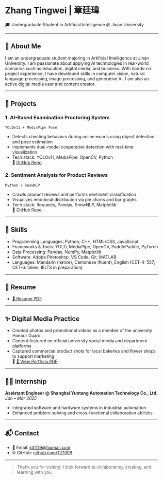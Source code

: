 # Zhang Tingwei | 章廷瑋

🎓 Undergraduate Student in Artificial Intelligence @ Jinan University  

---

## 👋 About Me

I am an undergraduate student majoring in Artificial Intelligence at Jinan University. I am passionate about applying AI technologies in real-world scenarios such as education, digital media, and business. With hands-on project experience, I have developed skills in computer vision, natural language processing, image processing, and generative AI. I am also an active digital media user and content creator.

---

## 💼 Projects

### 1. AI-Based Examination Proctoring System  
`YOLOv11 + MediaPipe Pose`  
- Detects cheating behaviors during online exams using object detection and pose estimation  
- Implements dual-model cooperative detection with real-time visualization  
- Tech stack: YOLOv11, MediaPipe, OpenCV, Python  
🔗 [GitHub Repo](https://github.com/TZ1009/ai-proctoring-system)

### 2. Sentiment Analysis for Product Reviews  
`Python + SnowNLP`  
- Crawls product reviews and performs sentiment classification  
- Visualizes emotional distribution via pie charts and bar graphs  
- Tech stack: Requests, Pandas, SnowNLP, Matplotlib  
🔗 [GitHub Repo](https://github.com/TZ1009/sentiment-analysis)

---

## 🧪 Skills

- Programming Languages: Python, C++, HTML/CSS, JavaScript  
- Frameworks & Tools: YOLO, MediaPipe, OpenCV, PaddlePaddle, PyTorch  
- Data Processing: Pandas, NumPy, Matplotlib  
- Software: Adobe Photoshop, VS Code, Git, MATLAB  
- Languages: Mandarin (native), Cantonese (fluent), English (CET-4: 557; CET-6: taken, IELTS in preparation)

---

## 📄 Resume
 
- [📄 Resume PDF](./cv.pdf)

---

## ✨ Digital Media Practice

- Created photos and promotional videos as a member of the university Honour Guard  
- Content featured on official university social media and department platforms  
- Captured commercial product shots for local bakeries and flower shops to support marketing  
📎 [📁 View Portfolio PDF](./portfolio.pdf)

---

## 🧑‍💼 Internship

**Assistant Engineer @ Shanghai Yunteng Automation Technology Co., Ltd.**  
*Jan – Mar 2025*  
- Integrated software and hardware systems in industrial automation  
- Enhanced problem-solving and cross-functional collaboration abilities

---

## 📬 Contact

- 📧 Email: kit1119@foxmail.com  
- 🌐 GitHub: [github.com/TZ1009](https://github.com/TZ1009)  

---

> Thank you for visiting! I look forward to collaborating, creating, and learning with you.
